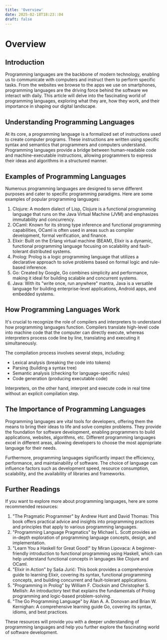 ```yaml
---
title: 'Overview'
date: 2025-02-18T18:23::04
draft: false
---
```


# Overview

## Introduction

Programming languages are the backbone of modern technology, enabling us to communicate with computers and instruct them to perform specific tasks. From the websites we browse to the apps we use on smartphones, programming languages are the driving force behind the software we interact with daily. This article will delve into the fascinating world of programming languages, exploring what they are, how they work, and their importance in shaping our digital landscape.

## Understanding Programming Languages

At its core, a programming language is a formalized set of instructions used to create computer programs. These instructions are written using specific syntax and semantics that programmers and computers understand. Programming languages provide a bridge between human-readable code and machine-executable instructions, allowing programmers to express their ideas and algorithms in a structured manner.

## Examples of Programming Languages

Numerous programming languages are designed to serve different purposes and cater to specific programming paradigms. Here are some examples of popular programming languages:

1. Clojure: A modern dialect of Lisp, Clojure is a functional programming language that runs on the Java Virtual Machine (JVM) and emphasizes immutability and concurrency.
2. OCaml: Known for its strong type inference and functional programming capabilities, OCaml is often used in areas such as compiler development, formal verification, and finance.
3. Elixir: Built on the Erlang virtual machine (BEAM), Elixir is a dynamic, functional programming language focusing on scalability and fault-tolerant distributed systems.
4. Prolog: Prolog is a logic programming language that utilizes a declarative approach to solve problems based on formal logic and rule-based inference.
5. Go: Created by Google, Go combines simplicity and performance, making it ideal for building scalable and concurrent systems.
6. Java: With its "write once, run anywhere" mantra, Java is a versatile language for building enterprise-level applications, Android apps, and embedded systems.

## How Programming Languages Work

It's crucial to recognize the role of compilers and interpreters to understand how programming languages function. Compilers translate high-level code into machine code that the computer can directly execute, whereas interpreters process code line by line, translating and executing it simultaneously.

The compilation process involves several steps, including:

- Lexical analysis (breaking the code into tokens)
- Parsing (building a syntax tree)
- Semantic analysis (checking for language-specific rules)
- Code generation (producing executable code)

Interpreters, on the other hand, interpret and execute code in real time without an explicit compilation step.

## The Importance of Programming Languages

Programming languages are vital tools for developers, offering them the means to bring their ideas to life and solve complex problems. They provide the foundation for software development, enabling programmers to build applications, websites, algorithms, etc. Different programming languages excel in different areas, allowing developers to choose the most appropriate language for their needs.

Furthermore, programming languages significantly impact the efficiency, performance, and maintainability of software. The choice of language can influence factors such as development speed, resource consumption, scalability, and the availability of libraries and frameworks.

## Further Readings

If you want to explore more about programming languages, here are some recommended resources:

1. "The Pragmatic Programmer" by Andrew Hunt and David Thomas: This book offers practical advice and insights into programming practices and principles that apply to various programming languages.
2. "Programming Language Pragmatics" by Michael L. Scott provides an in-depth exploration of programming language concepts, design, and implementation.
3. "Learn You a Haskell for Great Good!" by Miran Lipovaca: A beginner-friendly introduction to functional programming using Haskell, which can help understand functional concepts in languages like Clojure and OCaml.
4. "Elixir in Action" by Saša Jurić: This book provides a comprehensive guide to learning Elixir, covering its syntax, functional programming concepts, and building concurrent and fault-tolerant applications.
5. "Programming in Prolog" by William F. Clocksin and Christopher S. Mellish: An introductory text that explains the fundamentals of Prolog programming and logic-based problem-solving.
6. "The Go Programming Language" by Alan A. A. Donovan and Brian W. Kernighan: A comprehensive learning guide Go, covering its syntax, idioms, and best practices.

These resources will provide you with a deeper understanding of programming languages and help you further explore the fascinating world of software development.
